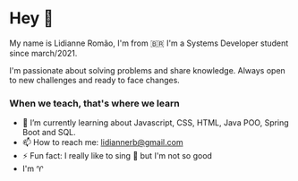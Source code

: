 # Hey 👋

My name is Lidianne Romão, I'm from 🇧🇷 I'm a Systems Developer student since march/2021.

I'm passionate about solving problems and share knowledge. Always open to new challenges and ready to face changes.

### When we teach, that's where we learn

- 🌱 I’m currently learning about Javascript, CSS, HTML, Java POO, Spring Boot and SQL.
- 📫 How to reach me: lidiannerb@gmail.com
- ⚡ Fun fact: I really like to sing 🎤 but I'm not so good
- I'm ♈

